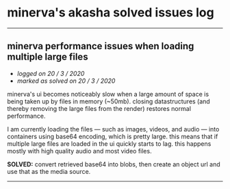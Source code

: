 # minerva's akasha solved issues log

---

## minerva performance issues when loading multiple large files


-   *logged on 20 / 3 / 2020*
-   *marked as solved on 20 / 3 / 2020*

minerva's ui becomes noticeably slow when a large amount of space is being taken up by files in memory (~50mb). closing datastructures (and thereby removing the large files from the render) restores normal performance.

I am currently loading the files &mdash; such as images, videos, and audio &mdash; into containers using base64 encoding, which is pretty large. this means that if multiple large files are loaded in the ui quickly starts to lag. this happens mostly with high quality audio and most video files.

**SOLVED:** convert retrieved base64 into blobs, then create an object url and use that as the media source.

---
